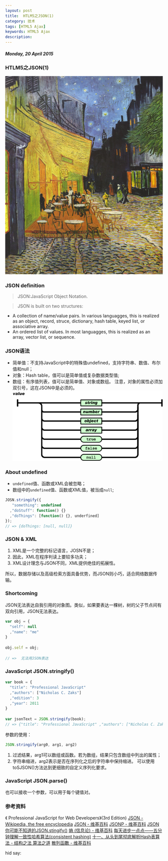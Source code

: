 ```yaml
---
layout: post
title:  HTLM5之JSON(1)
category: 技术
tags: [HTML5 Ajax]
keywords: HTML5 Ajax
description: 
---
```


##### Monday, 20 April 2015

### HTLM5之JSON(1)


![马远](/../../assets/img/tech/2015/Vincent_Willem_van_Gogh_015.jpg)

### JSON definition

> JSON:JavaScript Object Notation.

> JSON is built on two structures:
- A collection of name/value pairs. In various languagges, this is realized as an object, record, struce, dictionary, hash table, keyed list, or associative array.
- An ordered list of values. In most languagges, this is realized as an array, vector list, or sequence.


### JSON语法
- 简单值：不支持JavaScript中的特殊值undefined，支持字符串、数值、布尔值和null；
- 对象：Hash table，值可以是简单值或复杂数据类型值;
- 数组：有序值列表，值可以是简单值、对象或数组。
注意，对象的属性必须加双引号，这在JSON中是必须的。
![json value](/../../assets/img/tech/2015/json_value.gif)

### About undefined

- `undefined`值、函数或XML会被忽略；
- 数组中的`undefined`值、函数或XML值，被当成`null`;

````javascript
JOSN.stringify({
   "something": undefined
  ,"doStuff": function() {}
  ,"doThings": [function() {}, underfined]
});
// => {doThings: [null, null]}
````

### JSON & XML

1. XML是一个完整的标记语言，JOSN不是；
2. 因此，XML在程序判读上要较多功夫；
3. XML设计理念与JSON不同，XML提供绝佳的拓展性。

所以，数据存储以及高级检索方面具备优势，而JSON则小巧，适合网络数据传输。

### Shortcoming

JSON无法表达自我引用的对象图。类似，如果要表达一棵树，树的父子节点间有双向引用，JSON无法表达。

````javascript
var obj = {
  "self": null
  ,"name": "me"
}

obj.self = obj;

// =>  无法用JSON表达
````

### JavaScript JSON.stringify()

````javascript
var book = {
  "title": "Professional JavaScript"
  ,"authors": ["Nicholas C. Zaks"]
  ,"edition": 3
  ,"year": 2011
}

var jsonText = JSON.stringify(book);
// => {"title": "Professional JavaScript" ,"authors": ["Nicholas C. Zaks"],"edition": 3,"year": 2011}
````

参数的使用：

````javascript
JSON.stringify(arg0, arg1, arg2)
````
1. 过滤结果，arg1可以数组或函数。若为数组，结果只包含数组中列出的属性；
2. 字符串缩进，arg2表示是否在序列化之后的字符串中保持缩进。
可以使用toSJSON()方法达到更细致的自定义序列化要求。

### JavaScript JSON.parse()
也可以接收一个参数，可以用于每个键值对。

### 参考资料
《 Professional JavaScript for Web Developers》(3rd Edition)
[JSON - Wikipedia, the free encyclopedia](http://en.wikipedia.org/wiki/JSON#History)
[JSON - 维基百科](http://zh.wikipedia.org/zh/JSON)
[JSONP - 维基百科](http://zh.wikipedia.org/wiki/JSONP)
[JSON](http://www.json.org/json-zh.html)
[你可能不知道的JSON.stingify()](http://www.jianshu.com/p/jtzqxp#)
[熵 (信息论) - 维基百科](http://zh.wikipedia.org/zh/%E7%86%B5_(%E4%BF%A1%E6%81%AF%E8%AE%BA))
[每天进步一点点——五分钟理解一致性哈希算法(consistent hashing)](http://blog.csdn.net/cywosp/article/details/23397179)
[十一、从头到尾彻底解析Hash表算法 - 结构之法 算法之道](http://blog.csdn.net/v_JULY_v/article/details/6256463#comments)
[散列函數 - 维基百科](http://zh.wikipedia.org/zh/%E6%95%A3%E5%88%97%E5%87%BD%E6%95%B8)


hid say: 
